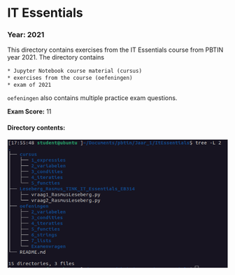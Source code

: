 # IT Essentials 

### Year: 2021

This directory contains exercises from the IT Essentials course from PBTIN year 2021. The directory contains 

    * Jupyter Notebook course material (cursus)
    * exercises from the course (oefeningen)
    * exam of 2021

`oefeningen` also contains multiple practice exam questions.

**Exam Score:** 11

#### Directory contents:

![directory_structure](../../assets/images/itessentials_structuur.png)



